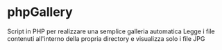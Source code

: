 # phpGallery

Script in PHP per realizzare una semplice galleria automatica 
Legge i file contenuti all'interno della propria directory e visualizza solo i file JPG 
